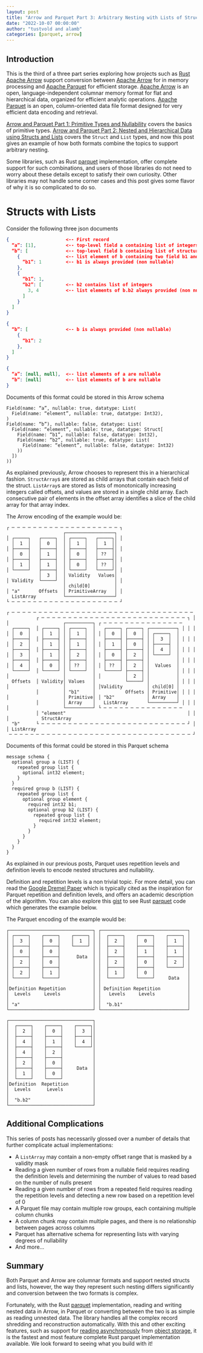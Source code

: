 ```yaml
---
layout: post
title: "Arrow and Parquet Part 3: Arbitrary Nesting with Lists of Structs and Structs of Lists"
date: "2022-10-07 00:00:00"
author: "tustvold and alamb"
categories: [parquet, arrow]
---
```

<!--
{% comment %}
Licensed to the Apache Software Foundation (ASF) under one or more
contributor license agreements.  See the NOTICE file distributed with
this work for additional information regarding copyright ownership.
The ASF licenses this file to you under the Apache License, Version 2.0
(the "License"); you may not use this file except in compliance with
the License.  You may obtain a copy of the License at

http://www.apache.org/licenses/LICENSE-2.0

Unless required by applicable law or agreed to in writing, software
distributed under the License is distributed on an "AS IS" BASIS,
WITHOUT WARRANTIES OR CONDITIONS OF ANY KIND, either express or implied.
See the License for the specific language governing permissions and
limitations under the License.
{% endcomment %}
-->

## Introduction

This is the third of a three part series exploring how projects such as [Rust Apache Arrow](https://github.com/apache/arrow-rs) support conversion between [Apache Arrow](https://arrow.apache.org/) for in memory processing and [Apache Parquet](https://parquet.apache.org/) for efficient storage. [Apache Arrow](https://arrow.apache.org/) is an open, language-independent columnar memory format for flat and hierarchical data, organized for efficient analytic operations. [Apache Parquet](https://parquet.apache.org/) is an open, column-oriented data file format designed for very efficient data encoding and retrieval.


[Arrow and Parquet Part 1: Primitive Types and Nullability](https://arrow.apache.org/blog/2022/10/05/arrow-parquet-encoding-part-1/) covers the basics of primitive types.  [Arrow and Parquet Part 2: Nested and Hierarchical Data using Structs and Lists](https://arrow.apache.org/blog/2022/10/08/arrow-parquet-encoding-part-2/) covers the `Struct` and `List` types,  and now this post gives an example of how both formats combine the topics to support arbitrary nesting.

Some libraries, such as Rust [parquet](https://crates.io/crates/parquet) implementation, offer complete support for such combinations, and users of those libraries do not need to worry about these details except to satisfy their own curiosity. Other libraries may not handle some corner cases and this post gives some flavor of why it is so complicated to do so.


# Structs with Lists
Consider the following three json documents

```json
{                     <-- First record
  “a”: [1],           <-- top-level field a containing list of integers
  “b”: [              <-- top-level field b containing list of structures
    {                 <-- list element of b containing two field b1 and b2
      “b1”: 1         <-- b1 is always provided (non nullable)
    },
    {
      “b1”: 1,
      “b2”: [         <-- b2 contains list of integers
        3, 4          <-- list elements of b.b2 always provided (non nullable)
      ]
    }
  ]
}
```

```json
{
  “b”: [              <-- b is always provided (non nullable)
    {
      “b1”: 2
    },
  ]
}
```

```json
{
  “a”: [null, null],  <-- list elements of a are nullable
  “b”: [null]         <-- list elements of b are nullable
}
```

Documents of this format could be stored in this Arrow schema

```text
Field(name: “a”, nullable: true, datatype: List(
  Field(name: “element”, nullable: true, datatype: Int32),
)
Field(name: “b”), nullable: false, datatype: List(
  Field(name: “element”, nullable: true, datatype: Struct[
    Field(name: “b1”, nullable: false, datatype: Int32),
    Field(name: “b2”, nullable: true, datatype: List(
      Field(name: “element”, nullable: false, datatype: Int32)
    ))
  ])
))
```


As explained previously, Arrow chooses to represent this in a hierarchical fashion.  `StructArray`s are stored as child arrays that contain each field of the struct.  `ListArray`s are stored as lists of monotonically increasing integers called offsets, and values are stored in a single child array. Each consecutive pair of elements in the offset array identifies a slice of the child array for that array index.

The Arrow encoding of the example would be:


```text
┌ ─ ─ ─ ─ ─ ─ ─ ─ ─ ─ ─ ─ ─ ─ ─ ─ ─ ─ ─ ─ ┐
                     ┌──────────────────┐
│ ┌─────┐   ┌─────┐  │ ┌─────┐   ┌─────┐│ │
  │  1  │   │  0  │  │ │  1  │   │  1  ││
│ ├─────┤   ├─────┤  │ ├─────┤   ├─────┤│ │
  │  0  │   │  1  │  │ │  0  │   │ ??  ││
│ ├─────┤   ├─────┤  │ ├─────┤   ├─────┤│ │
  │  1  │   │  1  │  │ │  0  │   │ ??  ││
│ └─────┘   ├─────┤  │ └─────┘   └─────┘│ │
            │  3  │  │ Validity   Values│
│ Validity  └─────┘  │                  │ │
                     │ child[0]         │
│ "a"       Offsets  │ PrimitiveArray   │ │
  ListArray          └──────────────────┘
└ ─ ─ ─ ─ ─ ─ ─ ─ ─ ─ ─ ─ ─ ─ ─ ─ ─ ─ ─ ─ ┘

┌ ─ ─ ─ ─ ─ ─ ─ ─ ─ ─ ─ ─ ─ ─ ─ ─ ─ ─ ─ ─ ─ ─ ─ ─ ─ ─ ─ ─ ─ ─ ─ ─ ─ ─
           ┌ ─ ─ ─ ─ ─ ─ ─ ─ ─ ─ ─ ─ ─ ─ ─ ─ ─ ─ ─ ─ ─ ─ ─ ─ ─ ─ ─ ┐ │
│                    ┌──────────┐ ┌ ─ ─ ─ ─ ─ ─ ─ ─ ─ ─ ─ ─ ─ ─ ─
  ┌─────┐  │ ┌─────┐ │ ┌─────┐  │   ┌─────┐ ┌─────┐ ┌──────────┐ │ │ │
│ │  0  │    │  1  │ │ │  1  │  │ │ │  0  │ │  0  │ │ ┌─────┐  │
  ├─────┤  │ ├─────┤ │ ├─────┤  │   ├─────┤ ├─────┤ │ │  3  │  │ │ │ │
│ │  2  │    │  1  │ │ │  1  │  │ │ │  1  │ │  0  │ │ ├─────┤  │
  ├─────┤  │ ├─────┤ │ ├─────┤  │   ├─────┤ ├─────┤ │ │  4  │  │ │ │ │
│ │  3  │    │  1  │ │ │  2  │  │ │ │  0  │ │  2  │ │ └─────┘  │
  ├─────┤  │ ├─────┤ │ ├─────┤  │   ├─────┤ ├─────┤ │          │ │ │ │
│ │  4  │    │  0  │ │ │ ??  │  │ │ │ ??  │ │  2  │ │  Values  │
  └─────┘  │ └─────┘ │ └─────┘  │   └─────┘ ├─────┤ │          │ │ │ │
│                    │          │ │         │  2  │ │          │
  Offsets  │ Validity│ Values   │           └─────┘ │          │ │ │ │
│                    │          │ │Validity         │ child[0] │
           │         │ "b1"     │           Offsets │ Primitive│ │ │ │
│                    │ Primitive│ │ "b2"            │ Array    │
           │         │ Array    │   ListArray       └──────────┘ │ │ │
│                    └──────────┘ └ ─ ─ ─ ─ ─ ─ ─ ─ ─ ─ ─ ─ ─ ─ ─
           │ "element"                                             │ │
│            StructArray
  "b"      └ ─ ─ ─ ─ ─ ─ ─ ─ ─ ─ ─ ─ ─ ─ ─ ─ ─ ─ ─ ─ ─ ─ ─ ─ ─ ─ ─ ┘ │
│ ListArray
 ─ ─ ─ ─ ─ ─ ─ ─ ─ ─ ─ ─ ─ ─ ─ ─ ─ ─ ─ ─ ─ ─ ─ ─ ─ ─ ─ ─ ─ ─ ─ ─ ─ ─ ┘
```

Documents of this format could be stored in this Parquet schema

```text
message schema {
  optional group a (LIST) {
    repeated group list {
      optional int32 element;
    }
  }
  required group b (LIST) {
    repeated group list {
      optional group element {
        required int32 b1;
        optional group b2 (LIST) {
          repeated group list {
            required int32 element;
          }
        }
      }
    }
  }
}
```

As explained in our previous posts, Parquet uses repetition levels and definition levels to encode nested structures and nullability.

Definition and repetition levels is a non trivial topic. For more detail, you can read the [Google Dremel Paper](https://research.google/pubs/pub36632/) which is typically cited as the inspiration for Parquet repetition and definition levels, and offers an academic description of the algorithm. You can also explore this [gist](https://gist.github.com/alamb/acd653c49e318ff70672b61325ba3443) to see Rust [parquet](https://crates.io/crates/parquet) code which generates the example below.

The Parquet encoding of the example would be:

```text
┌───────────────────────────────┐ ┌────────────────────────────────┐
│ ┌─────┐    ┌─────┐    ┌─────┐ │ │  ┌─────┐    ┌─────┐    ┌─────┐ │
│ │  3  │    │  0  │    │  1  │ │ │  │  2  │    │  0  │    │  1  │ │
│ ├─────┤    ├─────┤    └─────┘ │ │  ├─────┤    ├─────┤    ├─────┤ │
│ │  0  │    │  0  │            │ │  │  2  │    │  1  │    │  1  │ │
│ ├─────┤    ├─────┤      Data  │ │  ├─────┤    ├─────┤    ├─────┤ │
│ │  2  │    │  0  │            │ │  │  2  │    │  0  │    │  2  │ │
│ ├─────┤    ├─────┤            │ │  ├─────┤    ├─────┤    └─────┘ │
│ │  2  │    │  1  │            │ │  │  1  │    │  0  │            │
│ └─────┘    └─────┘            │ │  └─────┘    └─────┘     Data   │
│                               │ │                                │
│Definition Repetition          │ │ Definition Repetition          │
│  Levels     Levels            │ │   Levels     Levels            │
│                               │ │                                │
│ "a"                           │ │  "b.b1"                        │
└───────────────────────────────┘ └────────────────────────────────┘

┌───────────────────────────────┐
│  ┌─────┐    ┌─────┐    ┌─────┐│
│  │  2  │    │  0  │    │  3  ││
│  ├─────┤    ├─────┤    ├─────┤│
│  │  4  │    │  1  │    │  4  ││
│  ├─────┤    ├─────┤    └─────┘│
│  │  4  │    │  2  │           │
│  ├─────┤    ├─────┤           │
│  │  2  │    │  0  │           │
│  ├─────┤    ├─────┤     Data  │
│  │  1  │    │  0  │           │
│  └─────┘    └─────┘           │
│Definition  Repetition         │
│  Levels      Levels           │
│                               │
│  "b.b2"                       │
└───────────────────────────────┘
```

## Additional Complications

This series of posts has necessarily glossed over a number of details that further complicate actual implementations:

* A `ListArray` may contain a non-empty offset range that is masked by a validity mask
* Reading a given number of rows from a nullable field requires reading the definition levels and determining the number of values to read based on the number of nulls present
* Reading a given number of rows from a repeated field requires reading the repetition levels and detecting a new row based on a repetition level of 0
* A Parquet file may contain multiple row groups, each containing multiple column chunks
* A column chunk may contain multiple pages, and there is no relationship between pages across columns
* Parquet has alternative schema for representing lists with varying degrees of nullability
* And more…

## Summary
Both Parquet and Arrow are columnar formats and support nested structs and lists, however, the way they represent such nesting differs significantly and conversion between the two formats is complex.

Fortunately, with the Rust [parquet](https://crates.io/crates/parquet) implementation, reading and writing nested data in Arrow, in Parquet or converting between the two is as simple as reading unnested data. The library handles all the complex record shredding and reconstruction automatically. With this and other exciting features, such as support for [reading asynchronously](https://docs.rs/parquet/22.0.0/parquet/arrow/async_reader/index.html) from [object storage](https://docs.rs/object_store), it is the fastest and most feature complete Rust parquet implementation available. We look forward to seeing what you build with it!
